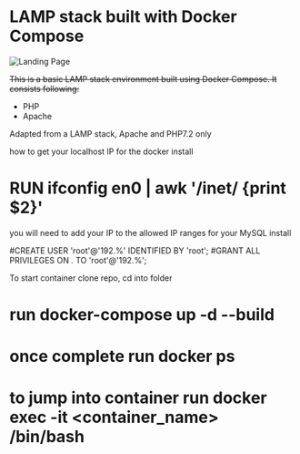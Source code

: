 # LAMP stack built with Docker Compose

![Landing Page](https://preview.ibb.co/gOTa0y/LAMP_STACK.png)

~~This is a basic LAMP stack environment built using Docker Compose. It consists following:~~

* PHP
* Apache

Adapted from a LAMP stack, Apache and PHP7.2 only

how to get your localhost IP for the docker install

# RUN ifconfig en0 | awk '/inet/ {print $2}'

you will need to add your IP to the allowed IP ranges for your MySQL install

#CREATE USER 'root'@'192.%' IDENTIFIED BY 'root';
#GRANT ALL PRIVILEGES ON *.* TO 'root'@'192.%';

To start container clone repo, cd into folder
# run docker-compose up -d --build 
# once complete run docker ps
# to jump into container run docker exec -it <container_name> /bin/bash
